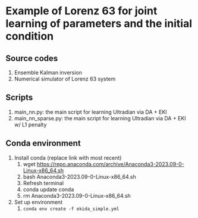 # Example of Lorenz 63 for joint learning of parameters and the initial condition 

## Source codes
1. Ensemble Kalman inversion
2. Numerical simulator of Lorenz 63 system

## Scripts 
1. main_nn.py: the main script for learning Ultradian via DA + EKI
2. main_nn_sparse.py: the main script for learning Ultradian via DA + EKI w/ L1 penalty

## Conda environment
1. Install conda (replace link with most recent)
   1. wget https://repo.anaconda.com/archive/Anaconda3-2023.09-0-Linux-x86_64.sh
   2. bash Anaconda3-2023.09-0-Linux-x86_64.sh
   3. Refresh terminal
   4. conda update conda
   5. rm Anaconda3-2023.09-0-Linux-x86_64.sh
2. Set up environment
   1. `conda env create -f ekida_simple.yml`